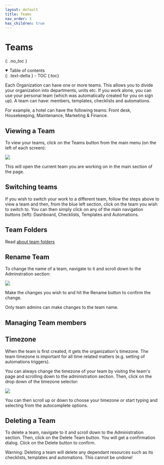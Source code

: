 ```yaml
---
layout: default
title: Teams
nav_order: 3
has_children: true
---
```

# Teams
{: .no_toc }

<details open markdown="block">
  <summary>
    Table of contents
  </summary>
  {: .text-delta }
- TOC
{:toc}
</details>

Each Organization can have one or more teams. This allows you to divide your organization into departments, units etc. If you work alone, you can use your personal team (which was automatically created for you on sign up). A team can have: members, templates, checklists and automations.

For example, a hotel can have the following teams: Front desk, Housekeeping, Maintenance, Marketing & Finance.

## Viewing a Team
To view your teams, click on the Teams button from the main menu (on the left of each screen):

![](/assets/images/organizations/organization-navigate.png)

This will open the current team you are working on in the main section of the page. 
## Switching teams

If you wish to switch your work to a different team, follow the steps above to view a team and then, from the blue left section, click on the team you wish to switch to. You can then simply click on any of the main navigation buttons (left): Dashboard, Checklists, Templates and Automations.

## Team Folders

Read [about team folders](/teams/folders/)

## Rename Team
To change the name of a team, navigate to it and scroll down to the Adminstration section:

![](/assets/images/teams/team-administration.png)

Make the changes you wish to and hit the Rename button to confirm the change. 

Only team admins can make changes to the team name.

## Managing Team members

## Timezone
When the team is first created, it gets the organization's timezone. The team timezone is important for all time related matters (e.g. setting of automations triggers).

You can always change the timezone of your team by visitng the team's page and scrolling down to the administration section. Then, click on the drop down of the timezone selector:

![](/assets/images/teams/team-timezone.png)

You can then scroll up or down to choose your timezone or start typing and selecting from the autocomplete options.

## Deleting a Team
To delete a team, navigate to it and scroll down to the Administration section. Then, click on the Delete Team button. You will get a confirmation dialog. Click on the Delete button to confirm.

Warning: Deleting a team will delete any dependant resources such as its checklists, templates and automations. This cannot be undone!